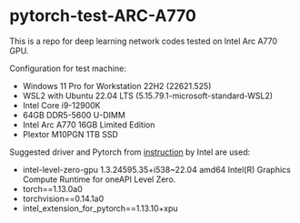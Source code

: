 # pytorch-test-ARC-A770
This is a repo for deep learning network codes tested on Intel Arc A770 GPU.

Configuration for test machine:
* Windows 11 Pro for Workstation 22H2 (22621.525)
* WSL2 with Ubuntu 22.04 LTS (5.15.79.1-microsoft-standard-WSL2)
* Intel Core i9-12900K
* 64GB DDR5-5600 U-DIMM
* Intel Arc A770 16GB Limited Edition 
* Plextor M10PGN 1TB SSD

 Suggested driver and Pytorch from [instruction](https://intel.github.io/intel-extension-for-pytorch/xpu/latest/tutorials/installation.html) by Intel are used:
 * intel-level-zero-gpu 1.3.24595.35+i538~22.04 amd64 Intel(R) Graphics Compute Runtime for oneAPI Level Zero.
 * torch==1.13.0a0
 * torchvision==0.14.1a0
 * intel_extension_for_pytorch==1.13.10+xpu
